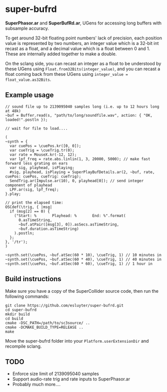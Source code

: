 # super-bufrd
**SuperPhasor.ar** and **SuperBufRd.ar**, UGens for accessing long buffers with subsample accuracy.

To get around 32-bit floating point numbers' lack of precision, each position value is represented by two numbers, an integer value which is a 32-bit int recast as a float, and a decimal value which is a float between 0 and 1. These are internally added together to make a double.

On the sclang side, you can recast an integer as a float to be understood by these UGens using `Float.from32Bits(integer_value)`, and you can recast a float coming back from these UGens using `integer_value = float_value.as32Bits`.

## Example usage
```
// sound file up to 2139095040 samples long (i.e. up to 12 hours long at 48k)
~buf = Buffer.read(s, "path/to/long/soundfile.wav", action: { "OK, loaded!".postln });

// wait for file to load....

(
~synth = {
  var cuePos = \cuePos.kr([0, 0]);
  var cueTrig = \cueTrig.tr(0);
  var rate = MouseX.kr(-12, 12);
  var lpf_freq = rate.abs.linlin(1, 3, 20000, 5000); // make fast forward less grating on ears
  var sig, playhead, isPlaying;
  #sig, playhead, isPlaying = SuperPlayBufDetails.ar(2, ~buf, rate, cuePos: cuePos, cueTrig: cueTrig);
  SendTrig.ar(Impulse.ar(10), 0, playhead[0]); // send integer component of playhead
  LPF.ar(sig, lpf_freq);
}.play;

// print the elapsed time:
OSCdef(\trig, { |msg|
  if (msg[2] == 0) {
    ("Start: %       Playhead: %       End: %".format(
      0.asTimeString,
      ~buf.atPair([msg[3], 0]).asSecs.asTimeString,
      ~buf.duration.asTimeString)
    ).postln;
  };
}, '/tr');
)

~synth.set(\cuePos, ~buf.atSec(60 * 10), \cueTrig, 1) // 10 minutes in
~synth.set(\cuePos, ~buf.atSec(60 * 40), \cueTrig, 1) // 40 minutes in
~synth.set(\cuePos, ~buf.atSec(60 * 60), \cueTrig, 1) // 1 hour in
```

## Build instructions
Make sure you have a copy of the SuperCollider source code, then run the following commands:
```
git clone https://github.com/esluyter/super-bufrd.git
cd super-bufrd
mkdir build
cd build
cmake -DSC_PATH=/path/to/sc3source/ ..
cmake -DCMAKE_BUILD_TYPE=RELEASE ..
make
```
Move the super-bufrd folder into your `Platform.userExtensionDir` and recompile sclang.

## TODO
- Enforce size limit of 2139095040 samples
- Support audio-rate trig and rate inputs to SuperPhasor.ar
- Probably much more....
